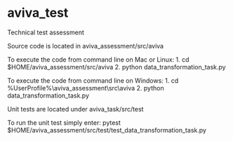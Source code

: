 # aviva_test
Technical test assessment

Source code is located in aviva_assessment/src/aviva

To execute the code from command line on Mac or Linux:
    1. cd $HOME/aviva_assessment/src/aviva
    2. python data_transformation_task.py

To execute the code from command line on Windows:
    1. cd %UserProfile%\aviva_assessment\src\aviva
    2. python data_transformation_task.py


Unit tests are located under aviva_task/src/test


To run the unit test simply enter:
    pytest $HOME/aviva_assessment/src/test/test_data_transformation_task.py

